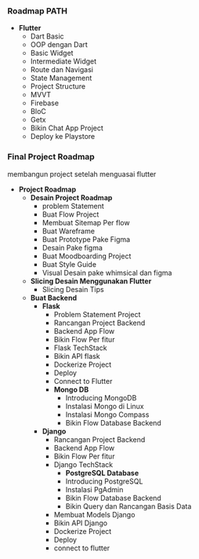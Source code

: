 ### Roadmap PATH


* **Flutter**
  * Dart Basic
  * OOP dengan Dart
  * Basic Widget
  * Intermediate Widget
  * Route dan Navigasi
  * State Management
  * Project Structure
  * MVVT
  * Firebase
  * BloC
  * Getx
  * Bikin Chat App Project
  * Deploy ke Playstore

### Final Project Roadmap

membangun project setelah menguasai flutter

* **Project Roadmap**
  * **Desain Project Roadmap**
    * problem Statement
    * Buat Flow Project
    * Membuat Sitemap Per flow
    * Buat Wareframe
    * Buat Prototype Pake Figma
    * Desain Pake figma
    * Buat Moodboarding Project
    * Buat Style Guide
    * Visual Desain pake whimsical dan figma
  * **Slicing Desain Menggunakan Flutter**
    * Slicing Desain Tips
  * **Buat Backend**
    * **Flask**
      * Problem Statement Project
      * Rancangan Project Backend
      * Backend App Flow
      * Bikin Flow Per fitur
      * Flask TechStack
      * Bikin API flask
      * Dockerize Project
      * Deploy
      * Connect to Flutter
      * **Mongo DB**
        * Introducing MongoDB
        * Instalasi Mongo di Linux
        * Instalasi Mongo Compass
        * Bikin Flow Database Backend
    * **Django**
      * Rancangan Project Backend
      * Backend App Flow
      * Bikin Flow Per fitur
      * Django TechStack
          * **PostgreSQL Database**
          * Introducing PostgreSQL
          * Instalasi PgAdmin
          * Bikin Flow Database Backend
          * Bikin Query dan Rancangan Basis Data
      * Membuat Models Django
      * Bikin API Django
      * Dockerize Project
      * Deploy
      * connect to flutter

